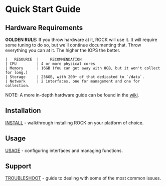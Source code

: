 # Quick Start Guide

## Hardware Requirements

**GOLDEN RULE:** If you throw hardware at it, ROCK will use it. It will require some tuning to do so, but we'll continue documenting that.  Throw everything you can at it. The higher the IOPS the better.

```
|   RESOURCE  |     RECOMMENDATION
| CPU         | 4 or more physical cores
| Memory      | 16GB (You can get away with 8GB, but it won't collect for long.)
| Storage     | 256GB, with 200+ of that dedicated to `/data`.
| Network     | 2 interfaces, one for management and one for collection.
```

NOTE: A more in-depth hardware guide can be found in the [wiki](../../wiki/devel/index.md).


## Installation

[INSTALL](install.md) - walkthrough installing ROCK on your platform of choice.

## Usage

[USAGE](usage.md) - configuring interfaces and managing functions.

## Support

[TROUBLESHOOT](support.md) - guide to dealing with some of the most common issues.
